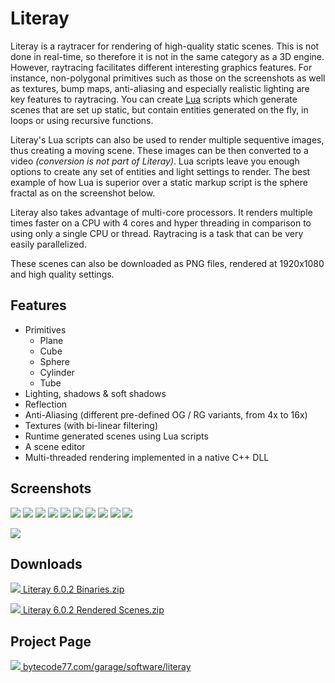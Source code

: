 # Literay

Literay is a raytracer for rendering of high-quality static scenes. This is not done in real-time, so therefore it is not in the same category as a 3D engine. However, raytracing facilitates different interesting graphics features. For instance, non-polygonal primitives such as those on the screenshots as well as textures, bump maps, anti-aliasing and especially realistic lighting are key features to raytracing. You can create [Lua](https://en.wikipedia.org/wiki/Lua_%28programming_language%29) scripts which generate scenes that are set up static, but contain entities generated on the fly, in loops or using recursive functions.

Literay's Lua scripts can also be used to render multiple sequentive images, thus creating a moving scene. These images can be then converted to a video *(conversion is not part of Literay)*. Lua scripts leave you enough options to create any set of entities and light settings to render. The best example of how Lua is superior over a static markup script is the sphere fractal as on the screenshot below.

Literay also takes advantage of multi-core processors. It renders multiple times faster on a CPU with 4 cores and hyper threading in comparison to using only a single CPU or thread. Raytracing is a task that can be very easily parallelized.

These scenes can also be downloaded as PNG files, rendered at 1920x1080 and high quality settings.





## Features

* Primitives
  * Plane
  * Cube
  * Sphere
  * Cylinder
  * Tube
* Lighting, shadows & soft shadows
* Reflection
* Anti-Aliasing (different pre-defined OG / RG variants, from 4x to 16x)
* Textures (with bi-linear filtering)
* Runtime generated scenes using Lua scripts
* A scene editor
* Multi-threaded rendering implemented in a native C++ DLL

## Screenshots

[![](https://bytecode77.com/cache/thumbs/?path=images/sites/garage/software/literay/gallery/001.jpg&height=100)](https://bytecode77.com/images/sites/garage/software/literay/gallery/001.jpg)
[![](https://bytecode77.com/cache/thumbs/?path=images/sites/garage/software/literay/gallery/002.jpg&height=100)](https://bytecode77.com/images/sites/garage/software/literay/gallery/002.jpg)
[![](https://bytecode77.com/cache/thumbs/?path=images/sites/garage/software/literay/gallery/003.jpg&height=100)](https://bytecode77.com/images/sites/garage/software/literay/gallery/003.jpg)
[![](https://bytecode77.com/cache/thumbs/?path=images/sites/garage/software/literay/gallery/004.jpg&height=100)](https://bytecode77.com/images/sites/garage/software/literay/gallery/004.jpg)
[![](https://bytecode77.com/cache/thumbs/?path=images/sites/garage/software/literay/gallery/005.jpg&height=100)](https://bytecode77.com/images/sites/garage/software/literay/gallery/005.jpg)
[![](https://bytecode77.com/cache/thumbs/?path=images/sites/garage/software/literay/gallery/006.jpg&height=100)](https://bytecode77.com/images/sites/garage/software/literay/gallery/006.jpg)
[![](https://bytecode77.com/cache/thumbs/?path=images/sites/garage/software/literay/gallery/007.jpg&height=100)](https://bytecode77.com/images/sites/garage/software/literay/gallery/007.jpg)
[![](https://bytecode77.com/cache/thumbs/?path=images/sites/garage/software/literay/gallery/008.jpg&height=100)](https://bytecode77.com/images/sites/garage/software/literay/gallery/008.jpg)
[![](https://bytecode77.com/cache/thumbs/?path=images/sites/garage/software/literay/gallery/009.jpg&height=100)](https://bytecode77.com/images/sites/garage/software/literay/gallery/009.jpg)
[![](https://bytecode77.com/cache/thumbs/?path=images/sites/garage/software/literay/gallery/010.jpg&height=100)](https://bytecode77.com/images/sites/garage/software/literay/gallery/010.jpg)

![](https://bytecode77.com/images/sites/garage/software/literay/gallery/011.jpg)

## Downloads

[![](https://bytecode77.com/images/shared/fileicons/zip.png) Literay 6.0.2 Binaries.zip](https://bytecode77.com/downloads/garage/software/Literay%206.0.2%20Binaries.zip)

[![](https://bytecode77.com/images/shared/fileicons/zip.png) Literay 6.0.2 Rendered Scenes.zip](https://bytecode77.com/downloads/garage/software/Literay%206.0.2%20Rendered%20Scenes.zip)

## Project Page

[![](https://bytecode77.com/images/shared/favicon16.png) bytecode77.com/garage/software/literay](https://bytecode77.com/garage/software/literay)